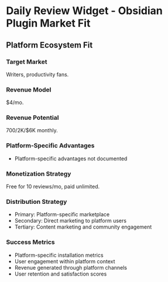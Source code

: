 # Daily Review Widget - Obsidian Plugin Market Fit

## Platform Ecosystem Fit

### Target Market
Writers, productivity fans.

### Revenue Model
$4/mo.

### Revenue Potential
$700/$2K/$6K monthly.

### Platform-Specific Advantages
- Platform-specific advantages not documented

### Monetization Strategy
Free for 10 reviews/mo, paid unlimited.

### Distribution Strategy
- Primary: Platform-specific marketplace
- Secondary: Direct marketing to platform users
- Tertiary: Content marketing and community engagement

### Success Metrics
- Platform-specific installation metrics
- User engagement within platform context
- Revenue generated through platform channels
- User retention and satisfaction scores

